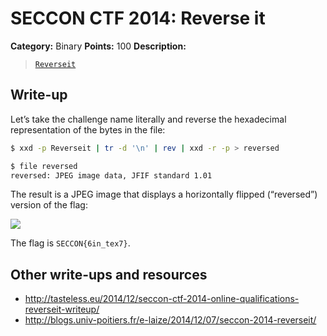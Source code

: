 # SECCON CTF 2014: Reverse it

**Category:** Binary
**Points:** 100
**Description:**

> [`Reverseit`](Reverseit)

## Write-up

Let’s take the challenge name literally and reverse the hexadecimal representation of the bytes in the file:

```bash
$ xxd -p Reverseit | tr -d '\n' | rev | xxd -r -p > reversed

$ file reversed
reversed: JPEG image data, JFIF standard 1.01
```

The result is a JPEG image that displays a horizontally flipped (“reversed”) version of the flag:

![](reversed.jpg)

The flag is `SECCON{6in_tex7}`.

## Other write-ups and resources

* <http://tasteless.eu/2014/12/seccon-ctf-2014-online-qualifications-reverseit-writeup/>
* <http://blogs.univ-poitiers.fr/e-laize/2014/12/07/seccon-2014-reverseit/>
